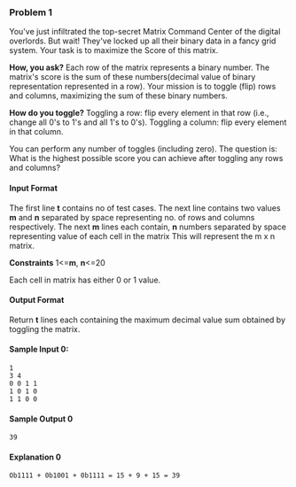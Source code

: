 ### Problem 1

You've just infiltrated the top-secret Matrix Command Center of the digital overlords.
But wait! They've locked up all their binary data in a fancy grid system. Your task is to maximize the Score of this matrix.

**How, you ask?** Each row of the matrix represents a binary number. The matrix's score is the sum of these numbers(decimal value of binary representation represented in a row). Your mission is to toggle (flip) rows and columns, maximizing the sum of these binary numbers.

**How do you toggle?** Toggling a row: flip every element in that row (i.e., change all 0's to 1's and all 1's to 0's). Toggling a column: flip every element in that column.

You can perform any number of toggles (including zero). The question is: What is the highest possible score you can achieve after toggling any rows and columns?

#### Input Format

The first line **t** contains no of test cases.
The next line contains two values **m** and **n** separated by space representing no. of rows and columns respectively.
The next **m** lines each contain, **n** numbers separated by space representing value of each cell in the matrix
This will represent the m x n matrix.

**Constraints**
1<=**m**, **n**<=20

Each cell in matrix has either 0 or 1 value.

#### Output Format

Return **t** lines each containing the maximum decimal value sum obtained by toggling the matrix.

#### Sample lnput 0:

```
1
3 4
0 0 1 1
1 0 1 0
1 1 0 0
```

#### Sample Output 0

```
39
```

#### Explanation 0

```
Ob1111 + 0b1001 + 0b1111 = 15 + 9 + 15 = 39
```
